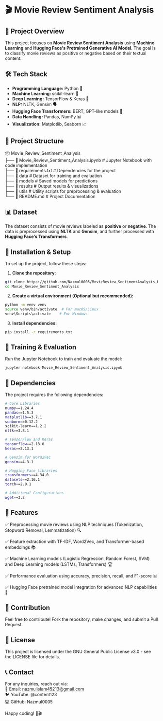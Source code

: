 # 🎬 Movie Review Sentiment Analysis

## 📌 Project Overview
This project focuses on **Movie Review Sentiment Analysis** using **Machine Learning** and **Hugging Face's Pretrained Generative AI Model**. The goal is to classify movie reviews as positive or negative based on their textual content.

## 🛠️ Tech Stack
- **Programming Language:** Python 🐍
- **Machine Learning:** scikit-learn 🤖
- **Deep Learning:** TensorFlow & Keras 🧠
- **NLP:** NLTK, Gensim 🗣️
- **Hugging Face Transformers:** BERT, GPT-like models 🚀
- **Data Handling:** Pandas, NumPy 📊
- **Visualization:** Matplotlib, Seaborn 📈

## 📂 Project Structure
📦 Movie_Review_Sentiment_Analysis  
├── 📜 Movie_Review_Sentiment_Analysis.ipynb # Jupyter Notebook with code implementation  
├── 📜 requirements.txt # Dependencies for the project  
├── 📂 data # Dataset for training and evaluation  
├── 📂 models # Saved models for predictions  
├── 📂 results # Output results & visualizations  
├── 📂 utils # Utility scripts for preprocessing & evaluation  
└── 📜 README.md # Project Documentation  


## 📊 Dataset
The dataset consists of movie reviews labeled as **positive** or **negative**. The data is preprocessed using **NLTK** and **Gensim**, and further processed with **Hugging Face's Transformers**.

## 🔧 Installation & Setup
To set up the project, follow these steps:

1. **Clone the repository:**
```bash
git clone https://github.com/Nazmul0005/MovieReview_SentimentAnalysis_Using_ML_-_HuggingFace_PretrainedModel.git
cd Movie_Review_Sentiment_Analysis
```

2. **Create a virtual environment (Optional but recommended):**
```bash
python -m venv venv
source venv/bin/activate  # For macOS/Linux
venv\Scripts\activate    # For Windows
```
3. **Install dependencies:**
```bash
pip install -r requirements.txt
```
## 🚀 Training & Evaluation
Run the Jupyter Notebook to train and evaluate the model:
```bash
jupyter notebook Movie_Review_Sentiment_Analysis.ipynb
```
## 📌 Dependencies
The project requires the following dependencies:
```bash
# Core Libraries
numpy==1.24.4
pandas==1.5.3
matplotlib==3.7.1
seaborn==0.12.2
scikit-learn==1.2.2
nltk==3.8.1

# TensorFlow and Keras
tensorflow==2.13.0
keras==2.13.1

# Gensim for Word2Vec
gensim==4.3.1

# Hugging Face Libraries
transformers==4.34.0
datasets==2.16.1
torch==2.0.1

# Additional Configurations
wget==3.2
```

## 🎯 Features
✅ Preprocessing movie reviews using NLP techniques (Tokenization, Stopword Removal, Lemmatization) 🔍

✅ Feature extraction with TF-IDF, Word2Vec, and Transformer-based embeddings 📚

✅ Machine Learning models (Logistic Regression, Random Forest, SVM) and Deep Learning models (LSTMs, Transformers) 🏆

✅ Performance evaluation using accuracy, precision, recall, and F1-score 📊

✅ Hugging Face pretrained model integration for advanced NLP capabilities 🤗

## 🤝 Contribution
Feel free to contribute! Fork the repository, make changes, and submit a Pull Request.

## 📜 License
This project is licensed under the GNU General Public License v3.0 - see the LICENSE file for details.

## 📞 Contact  
For any inquiries, reach out via:  
📧 Email: nazmulislam45213@gmail.com  
🐦 YouTube: @content123  
💻 GitHub: Nazmul0005  

Happy coding! 🚀🎬
